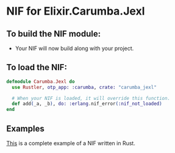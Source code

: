 # NIF for Elixir.Carumba.Jexl

## To build the NIF module:

- Your NIF will now build along with your project.

## To load the NIF:

```elixir
defmodule Carumba.Jexl do
  use Rustler, otp_app: :carumba, crate: "carumba_jexl"

  # When your NIF is loaded, it will override this function.
  def add(_a, _b), do: :erlang.nif_error(:nif_not_loaded)
end
```

## Examples

[This](https://github.com/rusterlium/NifIo) is a complete example of a NIF written in Rust.
